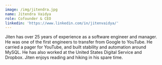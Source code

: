 ```yaml
---
image: /img/jitendra.jpg
name: Jitendra Vaidya
role: Cofounder & CEO
linkedin: 'https://www.linkedin.com/in/jitenvaidya/'
---
```

Jiten has over 25 years of experience as a software engineer and manager. He was one of the first engineers to transfer from Google to YouTube. He carried a pager for YouTube, and built stability and automation around MySQL. He has also worked at the United States Digital Service and Dropbox. Jiten enjoys reading and hiking in his spare time.
